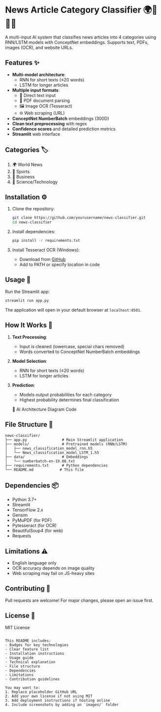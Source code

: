 


# News Article Category Classifier 🌍🏅💼🔬


A multi-input AI system that classifies news articles into 4 categories using RNN/LSTM models with ConceptNet embeddings. Supports text, PDFs, images (OCR), and website URLs.

## Features ✨

- **Multi-model architecture**: 
  - RNN for short texts (≤20 words)
  - LSTM for longer articles
- **Multiple input formats**:
  - 📝 Direct text input
  - 📄 PDF document parsing
  - 🖼️ Image OCR (Tesseract)
  - 🌐 Web scraping (URL)
- **ConceptNet NumberBatch** embeddings (300D)
- **Clean text preprocessing** with regex
- **Confidence scores** and detailed prediction metrics
- **Streamlit** web interface

## Categories 🏷️

1. 🌍 World News
2. 🏅 Sports
3. 💼 Business
4. 🔬 Science/Technology

## Installation ⚙️

1. Clone the repository:
   ```bash
   git clone https://github.com/yourusername/news-classifier.git
   cd news-classifier
   ```

2. Install dependencies:
   ```bash
   pip install -r requirements.txt
   ```

3. Install Tesseract OCR (Windows):
   - Download from [GitHub](https://github.com/UB-Mannheim/tesseract/wiki)
   - Add to PATH or specify location in code

## Usage 🚀

Run the Streamlit app:
```bash
streamlit run app.py
```

The application will open in your default browser at `localhost:8501`.

## How It Works 🧠

1. **Text Processing**:
   - Input is cleaned (lowercase, special chars removed)
   - Words converted to ConceptNet NumberBatch embeddings

2. **Model Selection**:
   - RNN for short texts (≤20 words)
   - LSTM for longer articles

3. **Prediction**:
   - Models output probabilities for each category
   - Highest probability determines final classification
  
   🧠 AI Architecture
Diagram
Code



















## File Structure 📂

```
news-classifier/
├── app.py                # Main Streamlit application
├── models/               # Pretrained models (RNN/LSTM)
│   ├── news_classification_model_rnn.h5
│   └── News_classification_model_LSTM_1.h5
├── data/                 # Embeddings
│   └── numberbatch-en-19.08.txt
├── requirements.txt      # Python dependencies
└── README.md            # This file
```

## Dependencies 📦

- Python 3.7+
- Streamlit
- TensorFlow 2.x
- Gensim
- PyMuPDF (for PDF)
- Pytesseract (for OCR)
- BeautifulSoup4 (for web)
- Requests

## Limitations ⚠️

- English language only
- OCR accuracy depends on image quality
- Web scraping may fail on JS-heavy sites

## Contributing 🤝

Pull requests are welcome! For major changes, please open an issue first.

## License 📜

MIT License
```

This README includes:
- Badges for key technologies
- Clear feature list
- Installation instructions
- Usage guide
- Technical explanation
- File structure
- Dependencies
- Limitations
- Contribution guidelines

You may want to:
1. Replace placeholder GitHub URL
2. Add your own license if not using MIT
3. Add deployment instructions if hosting online
4. Include screenshots by adding an `images/` folder
